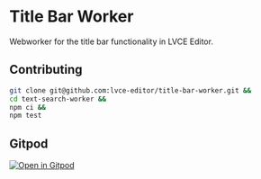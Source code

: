 # Title Bar Worker

Webworker for the title bar functionality in LVCE Editor.

## Contributing

```sh
git clone git@github.com:lvce-editor/title-bar-worker.git &&
cd text-search-worker &&
npm ci &&
npm test
```

## Gitpod

[![Open in Gitpod](https://gitpod.io/button/open-in-gitpod.svg)](https://gitpod.io/#https://github.com/lvce-editor/title-bar-worker)
